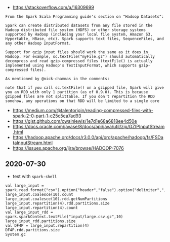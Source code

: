- https://stackoverflow.com/a/16309699

```
From the Spark Scala Programming guide's section on "Hadoop Datasets":

Spark can create distributed datasets from any file stored in the Hadoop distributed file system (HDFS) or other storage systems supported by Hadoop (including your local file system, Amazon S3, Hypertable, HBase, etc). Spark supports text files, SequenceFiles, and any other Hadoop InputFormat.

Support for gzip input files should work the same as it does in Hadoop. For example, sc.textFile("myFile.gz") should automatically decompress and read gzip-compressed files (textFile() is actually implemented using Hadoop's TextInputFormat, which supports gzip-compressed files).

As mentioned by @nick-chammas in the comments:

note that if you call sc.textFile() on a gzipped file, Spark will give you an RDD with only 1 partition (as of 0.9.0). This is because gzipped files are not splittable. If you don't repartition the RDD somehow, any operations on that RDD will be limited to a single core
```

- https://medium.com/@talentorigin/reading-compressed-files-with-spark-2-0-part-1-c25c5ea7ad93
- https://gist.github.com/owainlewis/1e7d1e68a6818ee4d50e
- https://docs.oracle.com/javase/8/docs/api/java/util/zip/GZIPInputStream.html
- https://hadoop.apache.org/docs/r3.0.0/api/org/apache/hadoop/fs/FSDataInputStream.html
- https://issues.apache.org/jira/browse/HADOOP-7076

## 2020-07-30

- test with `spark-shell`

```
val large_input = spark.read.format("csv").option("header","false").option("delimiter",",").load("input/large.csv.gz")
large_input.coalesce(10).count
large_input.coalesce(10).rdd.getNumPartitions
large_input.repartition(4).rdd.partitions.size
large_input.repartition(4).count
val large_input_rdd = spark.sparkContext.textFile("input/large.csv.gz",10)
large_input_rdd.partitions.size
val DF4P = large_input.repartition(4)
DF4P.rdd.partitions.size
System.gc
```
